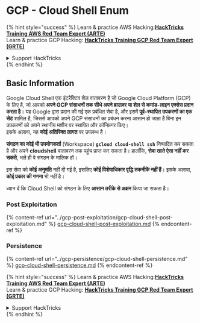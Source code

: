 # GCP - Cloud Shell Enum

{% hint style="success" %}
Learn & practice AWS Hacking:<img src="../../../.gitbook/assets/image (1) (1) (1) (1).png" alt="" data-size="line">[**HackTricks Training AWS Red Team Expert (ARTE)**](https://training.hacktricks.xyz/courses/arte)<img src="../../../.gitbook/assets/image (1) (1) (1) (1).png" alt="" data-size="line">\
Learn & practice GCP Hacking: <img src="../../../.gitbook/assets/image (2) (1).png" alt="" data-size="line">[**HackTricks Training GCP Red Team Expert (GRTE)**<img src="../../../.gitbook/assets/image (2) (1).png" alt="" data-size="line">](https://training.hacktricks.xyz/courses/grte)

<details>

<summary>Support HackTricks</summary>

* Check the [**subscription plans**](https://github.com/sponsors/carlospolop)!
* **Join the** 💬 [**Discord group**](https://discord.gg/hRep4RUj7f) or the [**telegram group**](https://t.me/peass) or **follow** us on **Twitter** 🐦 [**@hacktricks\_live**](https://twitter.com/hacktricks_live)**.**
* **Share hacking tricks by submitting PRs to the** [**HackTricks**](https://github.com/carlospolop/hacktricks) and [**HackTricks Cloud**](https://github.com/carlospolop/hacktricks-cloud) github repos.

</details>
{% endhint %}

## Basic Information

Google Cloud Shell एक इंटरैक्टिव शेल वातावरण है जो Google Cloud Platform (GCP) के लिए है, जो आपको **अपने GCP संसाधनों तक सीधे अपने ब्राउज़र या शेल से कमांड-लाइन एक्सेस प्रदान करता है**। यह Google द्वारा प्रदान की गई एक प्रबंधित सेवा है, और इसमें **पूर्व-स्थापित उपकरणों का एक सेट** शामिल है, जिससे आपको अपने GCP संसाधनों का प्रबंधन करना आसान हो जाता है बिना इन उपकरणों को अपने स्थानीय मशीन पर स्थापित और कॉन्फ़िगर किए।\
इसके अलावा, यह **कोई अतिरिक्त लागत** पर उपलब्ध है।

**संगठन का कोई भी उपयोगकर्ता** (Workspace) **`gcloud cloud-shell ssh`** निष्पादित कर सकता है और अपने **cloudshell** वातावरण तक पहुंच प्राप्त कर सकता है। हालाँकि, **सेवा खाते ऐसा नहीं कर सकते**, भले ही वे संगठन के मालिक हों।

इस सेवा को **कोई अनुमति** नहीं दी गई है, इसलिए **कोई विशेषाधिकार वृद्धि तकनीकें नहीं हैं**। इसके अलावा, **कोई प्रकार की गणना** भी नहीं है।

ध्यान दें कि Cloud Shell को संगठन के लिए **आसान तरीके से अक्षम** किया जा सकता है।

### Post Exploitation

{% content-ref url="../gcp-post-exploitation/gcp-cloud-shell-post-exploitation.md" %}
[gcp-cloud-shell-post-exploitation.md](../gcp-post-exploitation/gcp-cloud-shell-post-exploitation.md)
{% endcontent-ref %}

### Persistence

{% content-ref url="../gcp-persistence/gcp-cloud-shell-persistence.md" %}
[gcp-cloud-shell-persistence.md](../gcp-persistence/gcp-cloud-shell-persistence.md)
{% endcontent-ref %}

{% hint style="success" %}
Learn & practice AWS Hacking:<img src="../../../.gitbook/assets/image (1) (1) (1) (1).png" alt="" data-size="line">[**HackTricks Training AWS Red Team Expert (ARTE)**](https://training.hacktricks.xyz/courses/arte)<img src="../../../.gitbook/assets/image (1) (1) (1) (1).png" alt="" data-size="line">\
Learn & practice GCP Hacking: <img src="../../../.gitbook/assets/image (2) (1).png" alt="" data-size="line">[**HackTricks Training GCP Red Team Expert (GRTE)**<img src="../../../.gitbook/assets/image (2) (1).png" alt="" data-size="line">](https://training.hacktricks.xyz/courses/grte)

<details>

<summary>Support HackTricks</summary>

* Check the [**subscription plans**](https://github.com/sponsors/carlospolop)!
* **Join the** 💬 [**Discord group**](https://discord.gg/hRep4RUj7f) or the [**telegram group**](https://t.me/peass) or **follow** us on **Twitter** 🐦 [**@hacktricks\_live**](https://twitter.com/hacktricks_live)**.**
* **Share hacking tricks by submitting PRs to the** [**HackTricks**](https://github.com/carlospolop/hacktricks) and [**HackTricks Cloud**](https://github.com/carlospolop/hacktricks-cloud) github repos.

</details>
{% endhint %}
